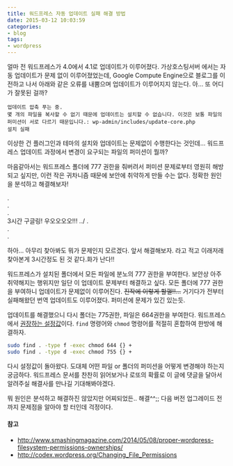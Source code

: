 ```yaml
---
title: 워드프레스 자동 업데이트 실패 해결 방법
date: 2015-03-12 10:03:59
categories:
- blog
tags:
- wordpress
---
```


얼마 전 워드프레스가 4.0에서 4.1로 업데이트가 이루어졌다. 가상호스팅서버 에서는 자동 업데이트가 문제 없이 이루어졌었는데, Google Compute Engine으로 블로그를 이전하고 나서 아래와 같은 오류를 내뿜으며 업데이트가 이루어지지 않는다. 아... 또 어디가 잘못된 걸까?

<!-- more -->

```
업데이트 압축 푸는 중.
몇 개의 파일을 복사할 수 없기 때문에 업데이트는 설치할 수 없습니다. 이것은 보통 파일의 퍼미션이 서로 다르기 때문입니다.: wp-admin/includes/update-core.php
설치 실패
```

이상한 건 플러그인과 테마의 설치와 업데이트는 문제없이 수행한다는 것인데... 워드프레스 업데이트 과정에서 변경이 요구되는 파일의 퍼미션이 뭘까?

마음같아서는 워드프레스 폴더에 777 권한을 줘버려서 퍼미션 문제로부터 영원히 해방되고 싶지만, 이런 작은 귀차니즘 때문에 보안에 취약하게 만들 수는 없다. 정확한 원인을 분석하고 해결해보자!

.  
.  
.  
3시간 구글링! 우오오오오!!! \../
.  
.  
.  

하아... 아무리 찾아봐도 뭐가 문제인지 모르겠다. 앞서 해결해보자. 라고 적고 이래저래 찾아본게 3시간정도 된 것 같다.화가 난다!!

워드프레스가 설치된 폴더에서 모든 파일에 분노의 777 권한을 부여한다. 보안상 아주 취약해지는 행위지만 일단 이 업데이트 문제부터 해결하고 싶다. 모든 폴더에 777 권한을 부여하니 업데이트가 문제없이 이루어진다. ~~진작에 이렇게 할껄!!...~~ 거기다가 전부터 실패해왔던 번역 업데이트도 이루어졌다. 퍼미션에 문제가 있긴 있는듯.

업데이트를 해결했으니 다시 폴더는 775권한, 파일은 664권한을 부여한다. 워드프레스에서 [권장하는 설정값](http://codex.wordpress.org/Changing_File_Permissions)이다. `find` 명령어와 `chmod` 명령어를 적절히 혼합하여 한방에 해결하자.

```sh
sudo find . -type f -exec chmod 644 {} +
sudo find . -type d -exec chmod 755 {} +
```

다시 설정값이 돌아왔다. 도대체 어떤 파일 or 폴더의 퍼미션을 어떻게 변경해야 하는지 궁금하다. 워드프레스 문서를 찬찬히 읽어보거나 로또의 확률로 이 글에 댓글을 달아서 알려주실 해결사를 만나길 기대해봐야겠다.

뭐 원인은 분석하고 해결하진 않았지만 어찌되었든.. 해결^^;; 다음 버전 업그레이드 전까지 문제점을 알아야 할 터인데 걱정이다.


#### 참고
- http://www.smashingmagazine.com/2014/05/08/proper-wordpress-filesystem-permissions-ownerships/
- http://codex.wordpress.org/Changing_File_Permissions
